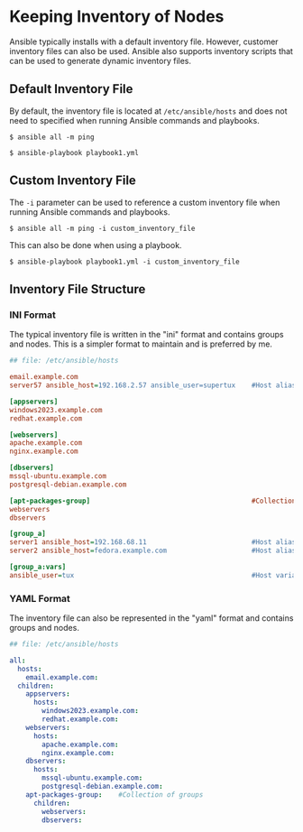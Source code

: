 # Keeping Inventory of Nodes
Ansible typically installs with a default inventory file.  However, customer inventory files can also be used.  Ansible also supports inventory scripts that can be used to generate dynamic inventory files.
## Default Inventory File
By default, the inventory file is located at `/etc/ansible/hosts` and does not need to specified when running Ansible commands and playbooks.

```
$ ansible all -m ping
```

```
$ ansible-playbook playbook1.yml 
```
## Custom Inventory File
The `-i` parameter can be used to reference a custom inventory file when running Ansible commands and playbooks.

```
$ ansible all -m ping -i custom_inventory_file
```

This can also be done when using a playbook.

```
$ ansible-playbook playbook1.yml -i custom_inventory_file
```

## Inventory File Structure

### INI Format
The typical inventory file is written in the "ini" format and contains groups and nodes.  This is a simpler format to maintain and is preferred by me.

```ini
## file: /etc/ansible/hosts

email.example.com
server57 ansible_host=192.168.2.57 ansible_user=supertux    #Host alias and variable

[appservers]
windows2023.example.com
redhat.example.com

[webservers]
apache.example.com
nginx.example.com

[dbservers]
mssql-ubuntu.example.com
postgresql-debian.example.com

[apt-packages-group]                                        #Collection of groups
webservers
dbservers

[group_a]
server1 ansible_host=192.168.68.11                          #Host aliases
server2 ansible_host=fedora.example.com                     #Host aliases

[group_a:vars]
ansible_user=tux                                            #Host variables
```

### YAML Format
The inventory file can also be represented in the "yaml" format and contains groups and nodes.

```yaml
## file: /etc/ansible/hosts

all:
  hosts:
    email.example.com:
  children:
    appservers:
      hosts:
		windows2023.example.com:
		redhat.example.com:
    webservers:
      hosts:
		apache.example.com:
		nginx.example.com:    
	dbservers:
	  hosts:
		mssql-ubuntu.example.com:
		postgresql-debian.example.com:
	apt-packages-group:    #Collection of groups
	  children:
	    webservers:
	    dbservers:
```

